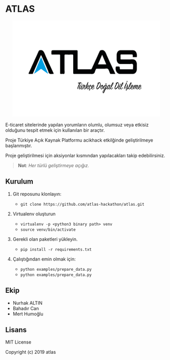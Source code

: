 # ATLAS

<p align="center">
  <img width="460" height="300" src="data/atlas_logo.png?raw=true">
</p>


E-ticaret sitelerinde yapılan yorumların olumlu, olumsuz veya etkisiz olduğunu tespit etmek için kullanılan bir araçtır.

Proje Türkiye Açık Kaynak Platformu acikhack etkilğinde geliştirilmeye başlanmıştır.

Proje geliştirilmesi için aksiyonlar kısmından yapılacakları takip edebilirsiniz. 

> **Not**: *Her türlü geliştirmeye açığız.*

## Kurulum

1. Git reposunu klonlayın:

    - `git clone https://github.com/atlas-hackathon/atlas.git`
    
2. Virtualenv oluşturun

    - `virtualenv -p <python3 binary path> venv`
    - `source venv/bin/activate`

2. Gerekli olan paketleri yükleyin.

    - `pip install -r requirements.txt`
    
3. Çalıştığından emin olmak için:

    - `python examples/prepare_data.py`
    - `python examples/prepare_data.py`
    
## Ekip

- Nurhak ALTIN
- Bahadır Can
- Mert Humoğlu

## Lisans

MIT License

Copyright (c) 2019 atlas

